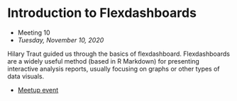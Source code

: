 
# Introduction to Flexdashboards
- Meeting 10
- *Tuesday, November 10, 2020*

Hilary Traut guided us through the basics of flexdashboard. Flexdashboards are a widely useful method (based in R Markdown) for presenting interactive analysis reports, usually focusing on graphs or other types of data visuals.

- [Meetup event](https://www.meetup.com/rladies-boulder/events/274264141/)